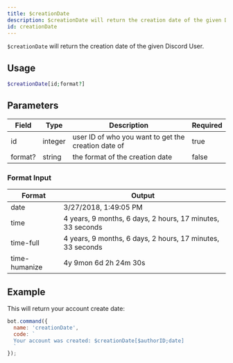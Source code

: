 ```yaml
---
title: $creationDate 
description: $creationDate will return the creation date of the given Discord User.
id: creationDate
---
```


`$creationDate` will return the creation date of the given Discord User.

## Usage

```php
$creationDate[id;format?]
```

## Parameters 


| Field   | Type    | Description                                         | Required |
| ------- | ------- | --------------------------------------------------- | -------- |
| id      | integer | user ID of who you want to get the creation date of | true      |
| format? | string  | the format of the creation date                     | false       |

### Format Input

| Format        | Output                                                     |
| ------------- | ---------------------------------------------------------- |
| date          | 3/27/2018, 1:49:05 PM                                      |
| time          | 4 years, 9 months, 6 days, 2 hours, 17 minutes, 33 seconds |
| time-full     | 4 years, 9 months, 6 days, 2 hours, 17 minutes, 33 seconds |
| time-humanize | 4y 9mon 6d 2h 24m 30s                                      |


## Example

This will return your account create date:

```javascript
bot.command({
  name: 'creationDate',
  code: `
  Your account was created: $creationDate[$authorID;date]
  `
});
```
